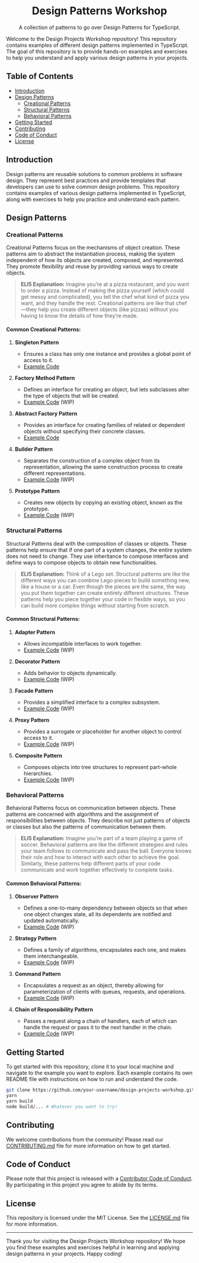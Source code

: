 <h1 align="center">Design Patterns Workshop</h1>

<p align="center">A collection of patterns to go over Design Patterns for TypeScript.</p>

Welcome to the Design Projects Workshop repository! This repository contains examples of different design patterns implemented in TypeScript. The goal of this repository is to provide hands-on examples and exercises to help you understand and apply various design patterns in your projects.

## Table of Contents

- [Introduction](#introduction)
- [Design Patterns](#design-patterns)
  - [Creational Patterns](#creational-patterns)
  - [Structural Patterns](#structural-patterns)
  - [Behavioral Patterns](#behavioral-patterns)
- [Getting Started](#getting-started)
- [Contributing](#contributing)
- [Code of Conduct](#code-of-conduct)
- [License](#license)

## Introduction

Design patterns are reusable solutions to common problems in software design. They represent best practices and provide templates that developers can use to solve common design problems. This repository contains examples of various design patterns implemented in TypeScript, along with exercises to help you practice and understand each pattern.

## Design Patterns

### Creational Patterns

Creational Patterns focus on the mechanisms of object creation. These patterns aim to abstract the instantiation process, making the system independent of how its objects are created, composed, and represented. They promote flexibility and reuse by providing various ways to create objects.

> **ELI5 Explanation:** Imagine you’re at a pizza restaurant, and you want to order a pizza. Instead of making the pizza yourself (which could get messy and complicated), you tell the chef what kind of pizza you want, and they handle the rest. Creational patterns are like that chef —they help you create different objects (like pizzas) without you having to know the details of how they’re made.

#### Common Creational Patterns:

1. **Singleton Pattern**

   - Ensures a class has only one instance and provides a global point of access to it.
   - [Example Code](src/examples/creational/singleton/_SINGLETON.md)

2. **Factory Method Pattern**

   - Defines an interface for creating an object, but lets subclasses alter the type of objects that will be created.
   - [Example Code](src/examples/creational/factory-method) (WIP)

3. **Abstract Factory Pattern**

   - Provides an interface for creating families of related or dependent objects without specifying their concrete classes.
   - [Example Code](src/examples/creational/abstract-factory/_ABSTRACT_FACTORY.md)

4. **Builder Pattern**

   - Separates the construction of a complex object from its representation, allowing the same construction process to create different representations.
   - [Example Code](src/examples/creational/builder) (WIP)

5. **Prototype Pattern**
   - Creates new objects by copying an existing object, known as the prototype.
   - [Example Code](src/examples/creational/prototype) (WIP)

### Structural Patterns

Structural Patterns deal with the composition of classes or objects. These patterns help ensure that if one part of a system changes, the entire system does not need to change. They use inheritance to compose interfaces and define ways to compose objects to obtain new functionalities.

> **ELI5 Explanation:** Think of a Lego set. Structural patterns are like the different ways you can combine Lego pieces to build something new, like a house or a car. Even though the pieces are the same, the way you put them together can create entirely different structures. These patterns help you piece together your code in flexible ways, so you can build more complex things without starting from scratch.

#### Common Structural Patterns:

1. **Adapter Pattern**

   - Allows incompatible interfaces to work together.
   - [Example Code](src/examples/structural/adapter) (WIP)

2. **Decorator Pattern**

   - Adds behavior to objects dynamically.
   - [Example Code](src/examples/structural/decorator) (WIP)

3. **Facade Pattern**

   - Provides a simplified interface to a complex subsystem.
   - [Example Code](src/examples/structural/facade) (WIP)

4. **Proxy Pattern**

   - Provides a surrogate or placeholder for another object to control access to it.
   - [Example Code](src/examples/structural/proxy) (WIP)

5. **Composite Pattern**
   - Composes objects into tree structures to represent part-whole hierarchies.
   - [Example Code](src/examples/structural/composite) (WIP)

### Behavioral Patterns

Behavioral Patterns focus on communication between objects. These patterns are concerned with algorithms and the assignment of responsibilities between objects. They describe not just patterns of objects or classes but also the patterns of communication between them.

> **ELI5 Explanation:** Imagine you’re part of a team playing a game of soccer. Behavioral patterns are like the different strategies and rules your team follows to communicate and pass the ball. Everyone knows their role and how to interact with each other to achieve the goal. Similarly, these patterns help different parts of your code communicate and work together effectively to complete tasks.

#### Common Behavioral Patterns:

1. **Observer Pattern**

   - Defines a one-to-many dependency between objects so that when one object changes state, all its dependents are notified and updated automatically.
   - [Example Code](src/examples/behavioral/observer) (WIP)

2. **Strategy Pattern**

   - Defines a family of algorithms, encapsulates each one, and makes them interchangeable.
   - [Example Code](src/examples/behavioral/strategy) (WIP)

3. **Command Pattern**

   - Encapsulates a request as an object, thereby allowing for parameterization of clients with queues, requests, and operations.
   - [Example Code](src/examples/behavioral/command) (WIP)

4. **Chain of Responsibility Pattern**
   - Passes a request along a chain of handlers, each of which can handle the request or pass it to the next handler in the chain.
   - [Example Code](src/examples/behavioral/chain-of-responsibility) (WIP)

## Getting Started

To get started with this repository, clone it to your local machine and navigate to the example you want to explore. Each example contains its own README file with instructions on how to run and understand the code.

```bash
git clone https://github.com/your-username/design-projects-workshop.git
yarn
yarn build
node build/... # Whatever you want to try!
```

## Contributing

We welcome contributions from the community! Please read our [CONTRIBUTING.md](.github/CONTRIBUTING.md) file for more information on how to get started.

## Code of Conduct

Please note that this project is released with a [Contributor Code of Conduct](.github/CODE_OF_CONDUCT.md). By participating in this project you agree to abide by its terms.

## License

This repository is licensed under the MIT License. See the [LICENSE.md](LICENSE.md) file for more information.

---

Thank you for visiting the Design Projects Workshop repository! We hope you find these examples and exercises helpful in learning and applying design patterns in your projects. Happy coding!
